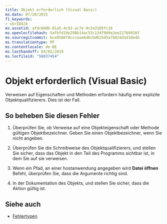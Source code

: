 ```yaml
---
title: Objekt erforderlich (Visual Basic)
ms.date: 07/20/2015
f1_keywords:
- vbrID424
ms.assetid: afdc660b-81a5-4c92-ac7e-9c3a3105fc16
ms.openlocfilehash: 5afbfd19e298b14ac53c134f989e2ee22769910f
ms.sourcegitcommit: bce0586f0cccaae6d6cbd625d5a7b824d1d3de4b
ms.translationtype: MT
ms.contentlocale: de-DE
ms.lasthandoff: 04/02/2019
ms.locfileid: "58837454"
---
```

# <a name="object-required-visual-basic"></a>Objekt erforderlich (Visual Basic)
Verweisen auf Eigenschaften und Methoden erfordern häufig eine explizite Objektqualifizierers. Dies ist der Fall.  
  
## <a name="to-correct-this-error"></a>So beheben Sie diesen Fehler  
  
1.  Überprüfen Sie, ob Verweise auf eine Objekteigenschaft oder Methode gültigen Objektbezeichner. Geben Sie einen Objektbezeichner, wenn Sie nicht angeben.  
  
2.  Überprüfen Sie die Schreibweise des Objektqualifizierers, und stellen Sie sicher, dass das Objekt in den Teil des Programms sichtbar ist, in dem Sie auf sie verweisen.  
  
3.  Wenn ein Pfad, an einer hostanwendung angegeben wird **Datei öffnen** Befehl, überprüfen Sie, dass die Argumente richtig sind.  
  
4.  In der Dokumentation des Objekts, und stellen Sie sicher, dass die Aktion gültig ist.  
  
## <a name="see-also"></a>Siehe auch

- [Fehlertypen](../../../visual-basic/programming-guide/language-features/error-types.md)
